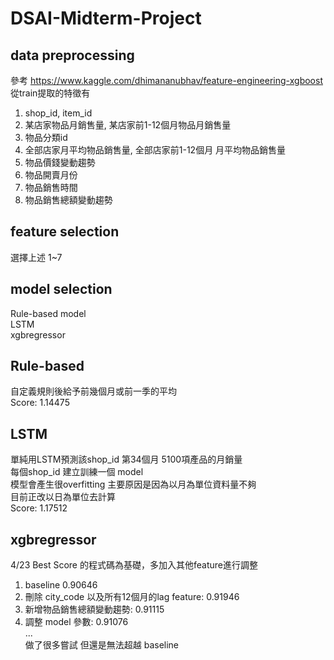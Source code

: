 # DSAI-Midterm-Project

## data preprocessing
 參考 https://www.kaggle.com/dhimananubhav/feature-engineering-xgboost
 從train提取的特徵有
 1. shop_id, item_id
 2. 某店家物品月銷售量, 某店家前1-12個月物品月銷售量
 3. 物品分類id
 4. 全部店家月平均物品銷售量, 全部店家前1-12個月 月平均物品銷售量
 5. 物品價錢變動趨勢
 6. 物品開賣月份
 7. 物品銷售時間
 8. 物品銷售總額變動趨勢
 
## feature selection
選擇上述 1~7
## model selection
Rule-based model<br>
LSTM<br>
xgbregressor

## Rule-based
自定義規則後給予前幾個月或前一季的平均<br>
Score: 1.14475

## LSTM
單純用LSTM預測該shop_id 第34個月 5100項產品的月銷量<br>
每個shop_id 建立訓練一個 model<br>
模型會產生很overfitting 主要原因是因為以月為單位資料量不夠<br>
目前正改以日為單位去計算<br>
Score: 1.17512

## xgbregressor
4/23 Best Score 的程式碼為基礎，多加入其他feature進行調整<br>
1. baseline 0.90646<br>
2. 刪除 city_code 以及所有12個月的lag feature: 0.91946<br>
3. 新增物品銷售總額變動趨勢: 0.91115<br>
4. 調整 model 參數: 0.91076<br>
...<br>
做了很多嘗試 但還是無法超越 baseline<br>





